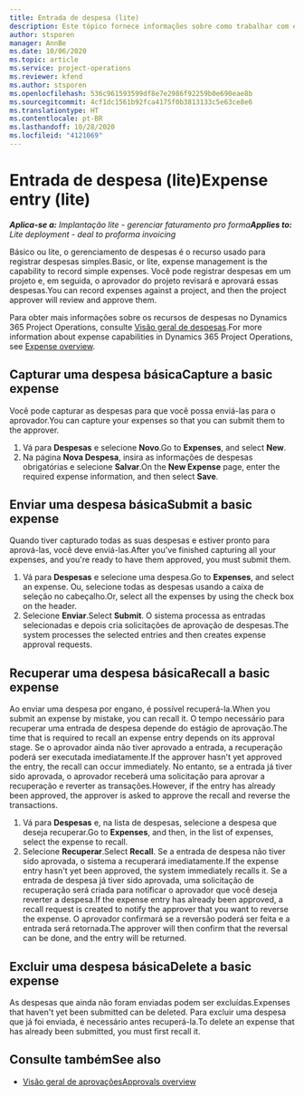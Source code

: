 ```yaml
---
title: Entrada de despesa (lite)
description: Este tópico fornece informações sobre como trabalhar com entrada de despesa em uma implantação lite.
author: stsporen
manager: AnnBe
ms.date: 10/06/2020
ms.topic: article
ms.service: project-operations
ms.reviewer: kfend
ms.author: stsporen
ms.openlocfilehash: 536c961593599df8e7e2986f92259b0e690eae8b
ms.sourcegitcommit: 4cf1dc1561b92fca4175f0b3813133c5e63ce8e6
ms.translationtype: HT
ms.contentlocale: pt-BR
ms.lasthandoff: 10/28/2020
ms.locfileid: "4121069"
---
```

# <a name="expense-entry-lite"></a><span data-ttu-id="806e0-103">Entrada de despesa (lite)</span><span class="sxs-lookup"><span data-stu-id="806e0-103">Expense entry (lite)</span></span>

<span data-ttu-id="806e0-104">_**Aplica-se a:** Implantação lite - gerenciar faturamento pro forma_</span><span class="sxs-lookup"><span data-stu-id="806e0-104">_**Applies to:** Lite deployment - deal to proforma invoicing_</span></span>

<span data-ttu-id="806e0-105">Básico ou lite, o gerenciamento de despesas é o recurso usado para registrar despesas simples.</span><span class="sxs-lookup"><span data-stu-id="806e0-105">Basic, or lite, expense management is the capability to record simple expenses.</span></span> <span data-ttu-id="806e0-106">Você pode registrar despesas em um projeto e, em seguida, o aprovador do projeto revisará e aprovará essas despesas.</span><span class="sxs-lookup"><span data-stu-id="806e0-106">You can record expenses against a project, and then the project approver will review and approve them.</span></span>

<span data-ttu-id="806e0-107">Para obter mais informações sobre os recursos de despesas no Dynamics 365 Project Operations, consulte [Visão geral de despesas](expense-overview.md).</span><span class="sxs-lookup"><span data-stu-id="806e0-107">For more information about expense capabilities in Dynamics 365 Project Operations, see [Expense overview](expense-overview.md).</span></span>

## <a name="capture-a-basic-expense"></a><span data-ttu-id="806e0-108">Capturar uma despesa básica</span><span class="sxs-lookup"><span data-stu-id="806e0-108">Capture a basic expense</span></span>

<span data-ttu-id="806e0-109">Você pode capturar as despesas para que você possa enviá-las para o aprovador.</span><span class="sxs-lookup"><span data-stu-id="806e0-109">You can capture your expenses so that you can submit them to the approver.</span></span>

1. <span data-ttu-id="806e0-110">Vá para **Despesas** e selecione **Novo**.</span><span class="sxs-lookup"><span data-stu-id="806e0-110">Go to **Expenses**, and select **New**.</span></span>
2. <span data-ttu-id="806e0-111">Na página **Nova Despesa**, insira as informações de despesas obrigatórias e selecione **Salvar**.</span><span class="sxs-lookup"><span data-stu-id="806e0-111">On the **New Expense** page, enter the required expense information, and then select **Save**.</span></span>

## <a name="submit-a-basic-expense"></a><span data-ttu-id="806e0-112">Enviar uma despesa básica</span><span class="sxs-lookup"><span data-stu-id="806e0-112">Submit a basic expense</span></span>

<span data-ttu-id="806e0-113">Quando tiver capturado todas as suas despesas e estiver pronto para aprová-las, você deve enviá-las.</span><span class="sxs-lookup"><span data-stu-id="806e0-113">After you've finished capturing all your expenses, and you're ready to have them approved, you must submit them.</span></span>

1. <span data-ttu-id="806e0-114">Vá para **Despesas** e selecione uma despesa.</span><span class="sxs-lookup"><span data-stu-id="806e0-114">Go to **Expenses**, and select an expense.</span></span> <span data-ttu-id="806e0-115">Ou, selecione todas as despesas usando a caixa de seleção no cabeçalho.</span><span class="sxs-lookup"><span data-stu-id="806e0-115">Or, select all the expenses by using the check box on the header.</span></span>
2. <span data-ttu-id="806e0-116">Selecione **Enviar**.</span><span class="sxs-lookup"><span data-stu-id="806e0-116">Select **Submit**.</span></span> <span data-ttu-id="806e0-117">O sistema processa as entradas selecionadas e depois cria solicitações de aprovação de despesas.</span><span class="sxs-lookup"><span data-stu-id="806e0-117">The system processes the selected entries and then creates expense approval requests.</span></span>

## <a name="recall-a-basic-expense"></a><span data-ttu-id="806e0-118">Recuperar uma despesa básica</span><span class="sxs-lookup"><span data-stu-id="806e0-118">Recall a basic expense</span></span>

<span data-ttu-id="806e0-119">Ao enviar uma despesa por engano, é possível recuperá-la.</span><span class="sxs-lookup"><span data-stu-id="806e0-119">When you submit an expense by mistake, you can recall it.</span></span> <span data-ttu-id="806e0-120">O tempo necessário para recuperar uma entrada de despesa depende do estágio de aprovação.</span><span class="sxs-lookup"><span data-stu-id="806e0-120">The time that is required to recall an expense entry depends on its approval stage.</span></span>  <span data-ttu-id="806e0-121">Se o aprovador ainda não tiver aprovado a entrada, a recuperação poderá ser executada imediatamente.</span><span class="sxs-lookup"><span data-stu-id="806e0-121">If the approver hasn't yet approved the entry, the recall can occur immediately.</span></span> <span data-ttu-id="806e0-122">No entanto, se a entrada já tiver sido aprovada, o aprovador receberá uma solicitação para aprovar a recuperação e reverter as transações.</span><span class="sxs-lookup"><span data-stu-id="806e0-122">However, if the entry has already been approved, the approver is asked to approve the recall and reverse the transactions.</span></span>

1. <span data-ttu-id="806e0-123">Vá para **Despesas** e, na lista de despesas, selecione a despesa que deseja recuperar.</span><span class="sxs-lookup"><span data-stu-id="806e0-123">Go to **Expenses**, and then, in the list of expenses, select the expense to recall.</span></span>
2. <span data-ttu-id="806e0-124">Selecione **Recuperar**.</span><span class="sxs-lookup"><span data-stu-id="806e0-124">Select **Recall**.</span></span> <span data-ttu-id="806e0-125">Se a entrada de despesa não tiver sido aprovada, o sistema a recuperará imediatamente.</span><span class="sxs-lookup"><span data-stu-id="806e0-125">If the expense entry hasn't yet been approved, the system immediately recalls it.</span></span> <span data-ttu-id="806e0-126">Se a entrada de despesa já tiver sido aprovada, uma solicitação de recuperação será criada para notificar o aprovador que você deseja reverter a despesa.</span><span class="sxs-lookup"><span data-stu-id="806e0-126">If the expense entry has already been approved, a recall request is created to notify the approver that you want to reverse the expense.</span></span> <span data-ttu-id="806e0-127">O aprovador confirmará se a reversão poderá ser feita e a entrada será retornada.</span><span class="sxs-lookup"><span data-stu-id="806e0-127">The approver will then confirm that the reversal can be done, and the entry will be returned.</span></span>

## <a name="delete-a-basic-expense"></a><span data-ttu-id="806e0-128">Excluir uma despesa básica</span><span class="sxs-lookup"><span data-stu-id="806e0-128">Delete a basic expense</span></span>

<span data-ttu-id="806e0-129">As despesas que ainda não foram enviadas podem ser excluídas.</span><span class="sxs-lookup"><span data-stu-id="806e0-129">Expenses that haven't yet been submitted can be deleted.</span></span> <span data-ttu-id="806e0-130">Para excluir uma despesa que já foi enviada, é necessário antes recuperá-la.</span><span class="sxs-lookup"><span data-stu-id="806e0-130">To delete an expense that has already been submitted, you must first recall it.</span></span>

## <a name="see-also"></a><span data-ttu-id="806e0-131">Consulte também</span><span class="sxs-lookup"><span data-stu-id="806e0-131">See also</span></span>

- [<span data-ttu-id="806e0-132">Visão geral de aprovações</span><span class="sxs-lookup"><span data-stu-id="806e0-132">Approvals overview</span></span>](../approvals/approvals-overview.md)
